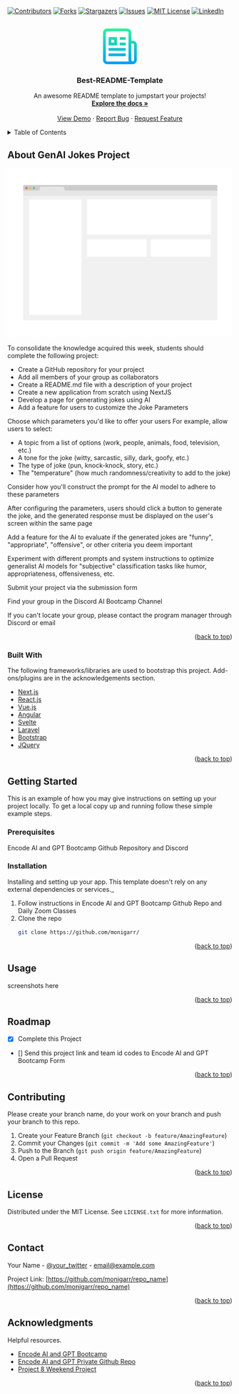 <div id="top"></div>

[![Contributors][contributors-shield]][contributors-url]
[![Forks][forks-shield]][forks-url]
[![Stargazers][stars-shield]][stars-url]
[![Issues][issues-shield]][issues-url]
[![MIT License][license-shield]][license-url]
[![LinkedIn][linkedin-shield]][linkedin-url]



<!-- PROJECT LOGO -->
<br />
<div align="center">
  <a href="https://github.com/othneildrew/Best-README-Template">
    <img src="images/logo.png" alt="Logo" width="80" height="80">
  </a>

  <h3 align="center">Best-README-Template</h3>

  <p align="center">
    An awesome README template to jumpstart your projects!
    <br />
    <a href="https://github.com/othneildrew/Best-README-Template"><strong>Explore the docs »</strong></a>
    <br />
    <br />
    <a href="https://github.com/othneildrew/Best-README-Template">View Demo</a>
    ·
    <a href="https://github.com/othneildrew/Best-README-Template/issues">Report Bug</a>
    ·
    <a href="https://github.com/othneildrew/Best-README-Template/issues">Request Feature</a>
  </p>
</div>



<!-- TABLE OF CONTENTS -->
<details>
  <summary>Table of Contents</summary>
  <ol>
    <li>
      <a href="#about-the-project">About The Project</a>
      <ul>
        <li><a href="#built-with">Built With</a></li>
      </ul>
    </li>
    <li>
      <a href="#getting-started">Getting Started</a>
      <ul>
        <li><a href="#prerequisites">Prerequisites</a></li>
        <li><a href="#installation">Installation</a></li>
      </ul>
    </li>
    <li><a href="#usage">Usage</a></li>
    <li><a href="#roadmap">Roadmap</a></li>
    <li><a href="#contributing">Contributing</a></li>
    <li><a href="#license">License</a></li>
    <li><a href="#contact">Contact</a></li>
    <li><a href="#acknowledgments">Acknowledgments</a></li>
  </ol>
</details>



<!-- ABOUT THE PROJECT -->
## About GenAI Jokes Project

[![Product Name Screen Shot][product-screenshot]](https://example.com)

To consolidate the knowledge acquired this week, students should complete the following project:

* Create a GitHub repository for your project
* Add all members of your group as collaborators
* Create a README.md file with a description of your project
* Create a new application from scratch using NextJS
* Develop a page for generating jokes using AI
* Add a feature for users to customize the Joke Parameters

Choose which parameters you'd like to offer your users
For example, allow users to select:
* A topic from a list of options (work, people, animals, food, television, etc.)
* A tone for the joke (witty, sarcastic, silly, dark, goofy, etc.)
* The type of joke (pun, knock-knock, story, etc.)
* The "temperature" (how much randomness/creativity to add to the joke)

Consider how you'll construct the prompt for the AI model to adhere to these parameters

After configuring the parameters, users should click a button to generate the joke, and the generated response must be displayed on the user's screen within the same page

Add a feature for the AI to evaluate if the generated jokes are "funny", "appropriate", "offensive", or other criteria you deem important

Experiment with different prompts and system instructions to optimize generalist AI models for "subjective" classification tasks like humor, appropriateness, offensiveness, etc.

Submit your project via the submission form

Find your group in the Discord AI Bootcamp Channel

If you can't locate your group, please contact the program manager through Discord or email

<p align="right">(<a href="#top">back to top</a>)</p>



### Built With

The following frameworks/libraries are used to bootstrap this project. Add-ons/plugins are in the acknowledgements section.

* [Next.js](https://nextjs.org/)
* [React.js](https://reactjs.org/)
* [Vue.js](https://vuejs.org/)
* [Angular](https://angular.io/)
* [Svelte](https://svelte.dev/)
* [Laravel](https://laravel.com)
* [Bootstrap](https://getbootstrap.com)
* [JQuery](https://jquery.com)

<p align="right">(<a href="#top">back to top</a>)</p>



<!-- GETTING STARTED -->
## Getting Started

This is an example of how you may give instructions on setting up your project locally.
To get a local copy up and running follow these simple example steps.

### Prerequisites

Encode AI and GPT Bootcamp Github Repository and Discord

### Installation

Installing and setting up your app. This template doesn't rely on any external dependencies or services._

1. Follow instructions in Encode AI and GPT Bootcamp Github Repo and Daily Zoom Classes
2. Clone the repo
   ```sh
   git clone https://github.com/monigarr/
   ```

<p align="right">(<a href="#top">back to top</a>)</p>



<!-- USAGE EXAMPLES -->
## Usage

screenshots here

<p align="right">(<a href="#top">back to top</a>)</p>



<!-- ROADMAP -->
## Roadmap

- [x] Complete this Project
- [] Send this project link and team id codes to Encode AI and GPT Bootcamp Form


<p align="right">(<a href="#top">back to top</a>)</p>



<!-- CONTRIBUTING -->
## Contributing

Please create your branch name, do your work on your branch and push your branch to this repo.

1. Create your Feature Branch (`git checkout -b feature/AmazingFeature`)
3. Commit your Changes (`git commit -m 'Add some AmazingFeature'`)
4. Push to the Branch (`git push origin feature/AmazingFeature`)
5. Open a Pull Request

<p align="right">(<a href="#top">back to top</a>)</p>



<!-- LICENSE -->
## License

Distributed under the MIT License. See `LICENSE.txt` for more information.

<p align="right">(<a href="#top">back to top</a>)</p>



<!-- CONTACT -->
## Contact

Your Name - [@your_twitter](https://x.com/3DTechArtist) - email@example.com

Project Link: [https://github.com/monigarr/repo_name](https://github.com/monigarr/repo_name)

<p align="right">(<a href="#top">back to top</a>)</p>



<!-- ACKNOWLEDGMENTS -->
## Acknowledgments

Helpful resources.

* [Encode AI and GPT Bootcamp](https://www.encode.club/ai-gpt-bootcamp)
* [Encode AI and GPT Private Github Repo](https://github.com/Encode-Club-AI-Bootcamp/Generative-AI-Applications)
* [Project 8 Weekend Project](https://github.com/Encode-Club-AI-Bootcamp/Generative-AI-Applications/blob/main/Lesson-08/README.md)

<p align="right">(<a href="#top">back to top</a>)</p>



<!-- MARKDOWN LINKS & IMAGES -->
<!-- https://www.markdownguide.org/basic-syntax/#reference-style-links -->
[contributors-shield]: https://img.shields.io/github/contributors/othneildrew/Best-README-Template.svg?style=for-the-badge
[contributors-url]: https://github.com/othneildrew/Best-README-Template/graphs/contributors
[forks-shield]: https://img.shields.io/github/forks/othneildrew/Best-README-Template.svg?style=for-the-badge
[forks-url]: https://github.com/othneildrew/Best-README-Template/network/members
[stars-shield]: https://img.shields.io/github/stars/othneildrew/Best-README-Template.svg?style=for-the-badge
[stars-url]: https://github.com/othneildrew/Best-README-Template/stargazers
[issues-shield]: https://img.shields.io/github/issues/othneildrew/Best-README-Template.svg?style=for-the-badge
[issues-url]: https://github.com/othneildrew/Best-README-Template/issues
[license-shield]: https://img.shields.io/github/license/othneildrew/Best-README-Template.svg?style=for-the-badge
[license-url]: https://github.com/othneildrew/Best-README-Template/blob/master/LICENSE.txt
[linkedin-shield]: https://img.shields.io/badge/-LinkedIn-black.svg?style=for-the-badge&logo=linkedin&colorB=555
[linkedin-url]: https://linkedin.com/in/othneildrew
[product-screenshot]: images/screenshot.png
